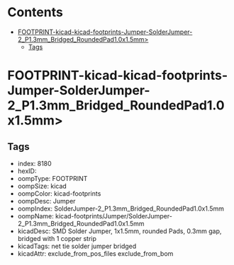 



Contents
========

* [FOOTPRINT-kicad-kicad-footprints-Jumper-SolderJumper-2_P1.3mm_Bridged_RoundedPad1.0x1.5mm>](#footprint-kicad-kicad-footprints-jumper-solderjumper-2_p13mm_bridged_roundedpad10x15mm)
	* [Tags](#tags)

# FOOTPRINT-kicad-kicad-footprints-Jumper-SolderJumper-2_P1.3mm_Bridged_RoundedPad1.0x1.5mm>

## Tags

- index: 8180
- hexID: 
- oompType: FOOTPRINT
- oompSize: kicad
- oompColor: kicad-footprints
- oompDesc: Jumper
- oompIndex: SolderJumper-2_P1.3mm_Bridged_RoundedPad1.0x1.5mm
- oompName: kicad-footprints/Jumper/SolderJumper-2_P1.3mm_Bridged_RoundedPad1.0x1.5mm
- kicadDesc: SMD Solder Jumper, 1x1.5mm, rounded Pads, 0.3mm gap, bridged with 1 copper strip
- kicadTags: net tie solder jumper bridged
- kicadAttr: exclude_from_pos_files exclude_from_bom
